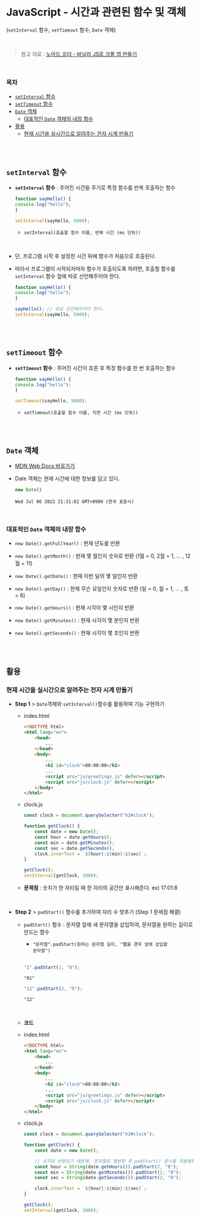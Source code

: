 # JavaScript - 시간과 관련된 함수 및 객체     
(<code>setInterval</code> 함수, <code>setTimeout</code> 함수, <code>Date</code> 객체)

<br/>

> 참고 자료 : <a href="https://nomadcoders.co/javascript-for-beginners">노마드 코더 - 바닐라 JS로 크롬 앱 만들기</a>

<br/>

### 목차

  - <a href="https://github.com/SangYoonLee1231/TIL/blob/main/JavaScript/javascript_time_function.md#setinterval-%ED%95%A8%EC%88%98"><code>setInterval</code> 함수</a>
  - <a href="https://github.com/SangYoonLee1231/TIL/blob/main/JavaScript/javascript_time_function.md#settimeout-%ED%95%A8%EC%88%98"><code>setTimeout</code> 함수</a>
  - <a href="https://github.com/SangYoonLee1231/TIL/blob/main/JavaScript/javascript_time_function.md#date-%EA%B0%9D%EC%B2%B4"><code>Date</code> 객체</a>
    - <a href="https://github.com/SangYoonLee1231/TIL/blob/main/JavaScript/javascript_time_function.md#%EB%8C%80%ED%91%9C%EC%A0%81%EC%9D%B8-date-%EA%B0%9D%EC%B2%B4%EC%9D%98-%EB%82%B4%EC%9E%A5-%ED%95%A8%EC%88%98">대표적인 <code>Date</code> 객체의 내장 함수</a>
  - <a href="https://github.com/SangYoonLee1231/TIL/blob/main/JavaScript/javascript_time_function.md#%ED%99%9C%EC%9A%A9">활용</a> 
    - <a href="https://github.com/SangYoonLee1231/TIL/blob/main/JavaScript/javascript_time_function.md#%ED%98%84%EC%9E%AC-%EC%8B%9C%EA%B0%84%EC%9D%84-%EC%8B%A4%EC%8B%9C%EA%B0%84%EC%9C%BC%EB%A1%9C-%EC%95%8C%EB%A0%A4%EC%A3%BC%EB%8A%94-%EC%A0%84%EC%9E%90-%EC%8B%9C%EA%B3%84-%EB%A7%8C%EB%93%A4%EA%B8%B0">현재 시간을 실시간으로 알려주는 전자 시계 만들기</a>


<br/><br/>

## <code>setInterval</code> 함수

- <strong><code>setInterval</code> 함수</strong> : 주어진 시간을 주기로 특정 함수를 반복 호출하는 함수

    ```javascript
    function sayHello() {
    console.log("hello");
    }

    setInterval(sayHello, 5000);
    ```

    - <code>setInterval(호출할 함수 이름, 반복 시간 (ms 단위))</code>

<br/>

- 단, 프로그램 시작 후 설정힌 시간 뒤에 함수가 처음으로 호출된다.

- 따라서 프로그램이 시작되자마자 함수가 호출되도록 하려면, 호출할 함수를 <code>setInterval</code> 함수 앞에 따로 선언해주어야 한다.

    ```javascript
    function sayHello() {
    console.log("hello");
    }

    sayHello(); // 따로 선언해주어야 한다.
    setInterval(sayHello, 5000);
    ```

<br/><br/>

## <code>setTimeout</code> 함수

- <strong><code>setTImeout</code> 함수</strong> : 주어진 시간이 흐른 후 특정 함수를 한 번 호출하는 함수

    ```javascript
    function sayHello() {
    console.log("hello");
    }

    setTimeout(sayHello, 5000);
    ```

    - <code>setTimeout(호출할 함수 이름, 지연 시간 (ms 단위))</code>

<br/><br/>

## <code>Date</code> 객체

- <a href="https://developer.mozilla.org/ko/docs/Web/JavaScript/Reference/Global_Objects/Date">MDN Web Docs 바로가기</a>

- Date 객체는 현재 시간에 대한 정보를 담고 있다.

    ```javascript
    new Date()
    ```
    ```
    Wed Jul 06 2022 21:31:02 GMT+0900 (한국 표준시)
    ```

<br/>

### 대표적인 <code>Date</code> 객체의 내장 함수

- <code>new Date().getFullYear()</code> : 현재 년도를 반환

- <code>new Date().getMonth()</code> : 현재 몇 월인지 숫자로 반환 (1월 = 0, 2월 = 1, ... , 12월 = 11)

- <code>new Date().getDate()</code> : 현재 이번 달의 몇 일인지 반환

- <code>new Date().getDay()</code> : 현재 무슨 요일인지 숫자로 반환 (일 = 0, 월 = 1, ... , 토 = 6)

- <code>new Date().getHours()</code> : 현재 시각이 몇 시인지 반환

- <code>new Date().getMinutes()</code> : 현재 시각이 몇 분인지 반환

- <code>new Date().getSeconds()</code> : 현재 시각이 몇 초인지 반환

<br/><br/>

## 활용

### 현재 시간을 실시간으로 알려주는 전자 시계 만들기

- <strong>Step 1</strong> > <code>Date</code>객체와 <code>setInterval()</code>함수를 활용하여 기능 구현하기

    - index.html

        ```html
        <!DOCTYPE html>
        <html lang="en">
            <head>
                ...
            </head>
            <body>
                ...
                <h2 id="clock">00:00:00</h2>
                ...
                <script src="js/greetings.js" defer></script>
                <script src="js/clock.js" defer></script>
            </body>
        </html>
        ```

    - clock.js

        ```javascript
        const clock = document.querySelector("h2#clock");

        function getClock() {
            const date = new Date();
            const hour = date.getHours();
            const min = date.getMinutes();
            const sec = date.getSeconds();
            clock.innerText = `${hour}:${min}:${sec}`;
        }

        getClock();
        setInterval(getClock, 1000);
        ```

    - <strong>문제점</strong> : 숫지가 한 자리일 때 한 자리의 공간만 표시해준다. ex) 17:01:8

<br/>

- <strong>Step 2</strong> > <code>padStart()</code> 함수를 추가하여 자리 수 맞추기 (Step 1 문제점 해결)

    - <code>padStart()</code> 함수 : 문자열 앞에 새 문자열을 삽입하여, 문자열을 원하는 길이로 만드는 함수

        - <code>"문자열".padStart(원하는 문자열 길이, "짧을 경우 앞에 삽입할 문자열")</code>

        <br/>

        ```javascript
        "1".padStart(2, "0");
        ```
        ```
        "01"
        ```

        ```javascript
        "12".padStart(2, "0");
        ```
        ```
        "12"
        ```

    <br/>

    - <strong>코드</strong>

    - index.html

        ```html
        <!DOCTYPE html>
        <html lang="en">
            <head>
                ...
            </head>
            <body>
                ...
                <h2 id="clock">00:00:00</h2>
                ...
                <script src="js/greetings.js" defer></script>
                <script src="js/clock.js" defer></script>
            </body>
        </html>
        ```

    - clock.js

        ```javascript
        const clock = document.querySelector("h2#clock");

        function getClock() {
            const date = new Date();

            // 숫자로 반환되기 때문에, 문자열로 형변환 후 padStart() 함수를 적용해줘야 한다.
            const hour = String(date.getHours()).padStart(2, "0");
            const min = String(date.getMinutes()).padStart(2, "0");
            const sec = String(date.getSeconds()).padStart(2, "0");

            clock.innerText = `${hour}:${min}:${sec}`;
        }

        getClock();
        setInterval(getClock, 1000);
        ```